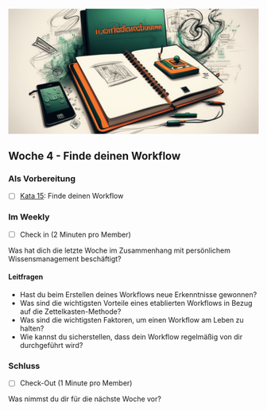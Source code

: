 ![Workflow](images/woche11.png)

## Woche 4 - Finde deinen Workflow


### Als Vorbereitung

- [ ] [Kata 15](2-1-Kata-15.md): Finde deinen Workflow

### Im Weekly

- [ ] Check in (2 Minuten pro Member)

Was hat dich die letzte Woche im Zusammenhang mit persönlichem Wissensmanagement beschäftigt?

#### Leitfragen

- Hast du beim Erstellen deines Workflows neue Erkenntnisse gewonnen?
- Was sind die wichtigsten Vorteile eines etablierten Workflows in Bezug auf die Zettelkasten-Methode?
- Was sind die wichtigsten Faktoren, um einen Workflow am Leben zu halten?
- Wie kannst du sicherstellen, dass dein Workflow regelmäßig von dir durchgeführt wird?

### Schluss

- [ ] Check-Out (1 Minute pro Member)

Was nimmst du dir für die nächste Woche vor?
